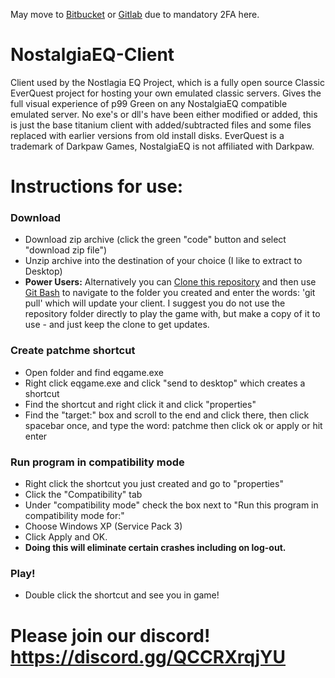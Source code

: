 May move to [Bitbucket](https://bitbucket.org/naturevault/) or [Gitlab](https://gitlab.com/giverofmemory/) due to mandatory 2FA here.

# NostalgiaEQ-Client
Client used by the Nostlagia EQ Project, which is a fully open source Classic EverQuest project for hosting your own emulated classic servers.  Gives the full visual experience of p99 Green on any NostalgiaEQ compatible emulated server.  No exe's or dll's have been either modified or added, this is just the base titanium client with added/subtracted files and some files replaced with earlier versions from old install disks. EverQuest is a trademark of Darkpaw Games, NostalgiaEQ is not affiliated with Darkpaw.

# Instructions for use:

### Download
* Download zip archive (click the green "code" button and select "download zip file")
* Unzip archive into the destination of your choice (I like to extract to Desktop)
* **Power Users:** Alternatively you can  [Clone this repository](https://docs.github.com/en/github/creating-cloning-and-archiving-repositories/cloning-a-repository-from-github/cloning-a-repository) and then use [Git Bash](https://gitforwindows.org/) to navigate to the folder you created and enter the words: 'git pull' which will update your client.  I suggest you do not use the repository folder directly to play the game with, but make a copy of it to use - and just keep the clone to get updates.

### Create patchme shortcut
* Open folder and find eqgame.exe
* Right click eqgame.exe and click "send to desktop" which creates a shortcut
* Find the shortcut and right click it and click "properties"
* Find the "target:" box and scroll to the end and click there, then click spacebar once, and type the word: patchme then click ok or apply or hit enter

### Run program in compatibility mode
* Right click the shortcut you just created and go to "properties"
* Click the "Compatibility" tab
* Under "compatibility mode" check the box next to "Run this program in compatibility mode for:"
* Choose Windows XP (Service Pack 3)
* Click Apply and OK.
* __Doing this will eliminate certain crashes including on log-out.__

### Play!
* Double click the shortcut and see you in game!

# Please join our discord! https://discord.gg/QCCRXrqjYU
